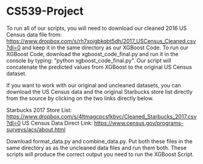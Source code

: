 # CS539-Project

To run all of our scripts, you will need to download our cleaned 2016 US Census data file from: https://www.dropbox.com/s/rh7xojgbkqbt5dh/2017_USCensus_Cleaned.csv?dl=0 and keep it in the same directory as our XGBoost Code.
To run our XGBoost Code, download the xgboost_code_final.py and run it in the console by typing: "python xgboost_code_final.py".
Our script will concatenate the predicted values from XGBoost to the original US Census dataset.

If you want to work with our original and uncleaned datasets, you can download the US Census data and the original Starbucks store list directly from the source by clicking on the two links directly below.

Starbucks 2017 Store List: https://www.dropbox.com/s/4ltmagcpcsfkbvc/Cleaned_Starbucks_2017.csv?dl=0
US Census Data Direct Link: https://www.census.gov/programs-surveys/acs/about.html

Download format_data.py and combine_data.py. Put both these files in the same directory as as the uncleaned data files and run them both. These scripts will produce the correct output you need to run the XGBoost Script.


